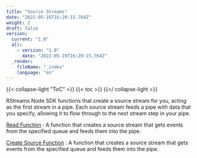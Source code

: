 ```yaml
---
title: "Source Streams"
date: "2022-05-19T16:20:15.764Z"
weight: 2
draft: false
version:
  current: "1.0"
  all:
    - version: "1.0"
      date: "2022-05-19T16:20:15.764Z"
  _render:
    fileName: "_index"
    language: "en"
---
```


{{< collapse-light "ToC" >}}
{{< toc  >}}
{{</ collapse-light >}}

RStreams Node SDK functions that create a source stream for you, acting as the first stream in a pipe.  Each source stream feeds a pipe with data that 
you specify, allowing it to flow through to the next stream step in your pipe.

[Read Function](./read)
: A function that creates a source stream that gets events from the specified queue and feeds them into the pipe.

[Create Source Function](./createsource)
: A function that creates a source stream that gets events from the specified queue and feeds them into the pipe.